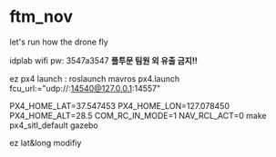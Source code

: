 # ftm_nov
let's run how the  drone fly

idplab wifi pw: 3547a3547 **플투문 팀원 외 유출 금지!!**

ez px4 launch : roslaunch mavros px4.launch fcu_url:="udp://:14540@127.0.0.1:14557"


PX4_HOME_LAT=37.547453 PX4_HOME_LON=127.078450 PX4_HOME_ALT=28.5 COM_RC_IN_MODE=1 NAV_RCL_ACT=0 make px4_sitl_default gazebo

ez lat&long modifiy
